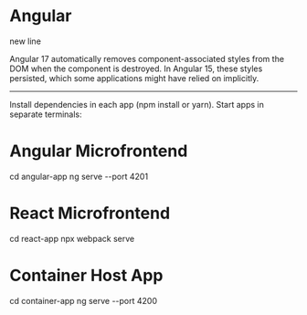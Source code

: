 # Angular
new line

 Angular 17 automatically removes component-associated styles from the DOM when the component is destroyed. In Angular 15, these styles persisted, which some applications might have relied on implicitly.

**************************************************************************
Install dependencies in each app (npm install or yarn).
Start apps in separate terminals:
# Angular Microfrontend
cd angular-app
ng serve --port 4201

# React Microfrontend
cd react-app
npx webpack serve

# Container Host App
cd container-app
ng serve --port 4200

